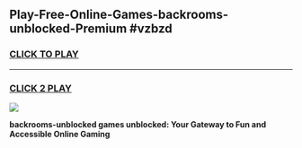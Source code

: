
## Play-Free-Online-Games-backrooms-unblocked-Premium #vzbzd
<h3>
<a href="https://premium.freeplayer.one?title=backrooms-unblocked&ref=8M">CLICK TO PLAY</a></h3>
<hr>

<h3>
<a href="https://premium.freeplayer.one?title=backrooms-unblocked&ref=8M">CLICK 2 PLAY</a>
  
</h3>

<a href="https://premium.freeplayer.one?title=backrooms-unblocked&ref=8M"><img src="https://clearcache.store/games.png"></a>


**backrooms-unblocked games unblocked: Your Gateway to Fun and Accessible Online Gaming**

